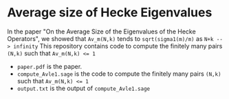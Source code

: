# Average size of Hecke Eigenvalues

In the paper "On the Average Size of the Eigenvalues of the Hecke Operators", we showed that `Av_m(N,k)` tends to `sqrt(sigma1(m)/m)` as `N+k --> infinity`
This repository contains code to compute the finitely many pairs `(N,k)` such that `Av_m(N,k) <= 1`

- `paper.pdf` is the paper.
- `compute_Avle1.sage` is the code to compute the finitely many pairs `(N,k)` such that `Av_m(N,k) <= 1`
- `output.txt` is the output of `compute_Avle1.sage`


